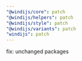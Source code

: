 ```yaml
---
"@windijs/core": patch
"@windijs/helpers": patch
"@windijs/style": patch
"@windijs/variants": patch
"windijs": patch
---
```


fix: unchanged packages
